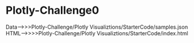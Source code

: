 # Plotly-Challenge0


Data-->>>Plotly-Challenge/Plotly Visualiztions/StarterCode/samples.json
HTML-->>>>Plotly-Challenge/Plotly Visualiztions/StarterCode/index.html
